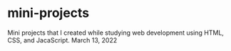 # mini-projects
Mini projects that I created while studying web development using HTML, CSS, and JacaScript.
March 13, 2022
